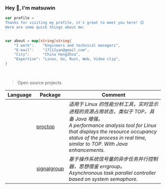 ### Hey 👋, I'm matsuwin

```go
var profile = `
Thanks for visiting my profile, it's great to meet you here! 😊
Here are some quick things about me:
`

var about = map[string]string{
    "I work":    "Engineers and technical managers",
    "E-mail":    "17112yan@gmail.com",
    "City":      "China HangZhou",
    "Expertise": "Linux, Go, Rust, Web, Video clip",
}
```

<br>

> Open source projects

| Language | Package | Comment|
|:---:|---|---|
<img height="14" src="https://go.dev/images/go-logo-blue.svg"> | [proctop](https://github.com/matsuwin/proctop) | *适用于 Linux 的性能分析工具，实时显示进程的资源占用状态，类似于 TOP。具备 Java 增强。<br>A performance analysis tool for Linux that displays the resource occupancy status of the process in real time, similar to TOP. With Java enhancements.*
<img height="14" src="https://go.dev/images/go-logo-blue.svg"> | [signalgroup](https://github.com/matsuwin/signalgroup) | *基于操作系统信号量的异步任务并行控制器，思想借鉴 errgroup。<br>Asynchronous task parallel controller based on system semaphore.*
